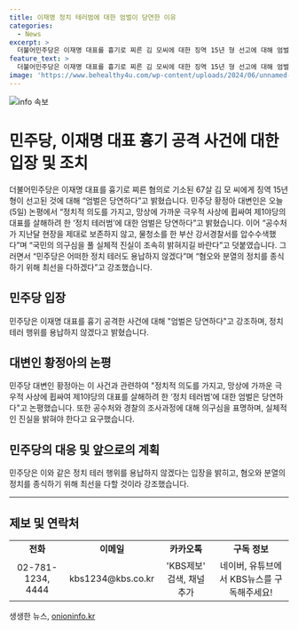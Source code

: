 ```yaml
---
title: 이재명 정치 테러범에 대한 엄벌이 당연한 이유
categories:
  - News
excerpt: >
  더불어민주당은 이재명 대표를 흉기로 찌른 김 모씨에 대한 징역 15년 형 선고에 대해 엄벌은 당연하다고 밝혔습니다. 민주당 황정아 대변인은 정치적 의도를 갖고 제1야당의 대표를 살해하려 한 정치 테러범에 대한 엄벌은 당연하다며, 공수처의 수사과정을 비판하고 실체적 진실을 바라는 의사를 피력했습니다. 또한, 정치 테러를 용납하지 않겠다고 강조하며 혐오와 분열의 정치를 종식하기 위해 최선을 다할 것을 약속했습니다.
feature_text: >
  더불어민주당은 이재명 대표를 흉기로 찌른 김 모씨에 대한 징역 15년 형 선고에 대해 엄벌은 당연하다고 밝혔습니다. 민주당 황정아 대변인은 정치적 의도를 갖고 제1야당의 대표를 살해하려 한 정치 테러범에 대한 엄벌은 당연하다며, 공수처의 수사과정을 비판하고 실체적 진실을 바라는 의사를 피력했습니다. 또한, 정치 테러를 용납하지 않겠다고 강조하며 혐오와 분열의 정치를 종식하기 위해 최선을 다할 것을 약속했습니다.
image: 'https://www.behealthy4u.com/wp-content/uploads/2024/06/unnamed-file.png'
---
```


<p><img src="https://www.behealthy4u.com/wp-content/uploads/2024/06/unnamed-file.png" alt="info 속보" /></p>

<h1>민주당, 이재명 대표 흉기 공격 사건에 대한 입장 및 조치</h1>

<p data-ke-size="size16">더불어민주당은 이재명 대표를 흉기로 찌른 혐의로 기소된 67살 김 모 씨에게 징역 15년 형이 선고된 것에 대해 “엄벌은 당연하다”고 밝혔습니다. 민주당 황정아 대변인은 오늘(5일) 논평에서 “정치적 의도를 가지고, 망상에 가까운 극우적 사상에 휩싸여 제1야당의 대표를 살해하려 한 ‘정치 테러범’에 대한 엄벌은 당연하다”고 밝혔습니다. 이어 “공수처가 지난달 현장을 제대로 보존하지 않고, 물청소를 한 부산 강서경찰서를 압수수색했다”며 “국민의 의구심을 풀 실체적 진실이 조속히 밝혀지길 바란다”고 덧붙였습니다. 그러면서 “민주당은 어떠한 정치 테러도 용납하지 않겠다”며 “혐오와 분열의 정치를 종식하기 위해 최선을 다하겠다”고 강조했습니다.</p>

<h2 data-ke-size="size26">민주당 입장</h2>

<p data-ke-size="size16">민주당은 이재명 대표를 흉기 공격한 사건에 대해 "엄벌은 당연하다"고 강조하며, 정치 테러 행위를 용납하지 않겠다고 밝혔습니다.</p>

<h2 data-ke-size="size26">대변인 황정아의 논평</h2>

<p data-ke-size="size16">민주당 대변인 황정아는 이 사건과 관련하여 "정치적 의도를 가지고, 망상에 가까운 극우적 사상에 휩싸여 제1야당의 대표를 살해하려 한 ‘정치 테러범’에 대한 엄벌은 당연하다"고 논평했습니다. 또한 공수처와 경찰의 조사과정에 대해 의구심을 표명하며, 실체적인 진실을 밝혀야 한다고 요구했습니다.</p>

<h2 data-ke-size="size26">민주당의 대응 및 앞으로의 계획</h2>

<p data-ke-size="size16">민주당은 이와 같은 정치 테러 행위를 용납하지 않겠다는 입장을 밝히고, 혐오와 분열의 정치를 종식하기 위해 최선을 다할 것이라 강조했습니다.</p>

<hr>

<h2 data-ke-size="size26">제보 및 연락처</h2>

<table>
  <tr>
    <td style="text-align: center; height: 17px;"><b>전화</b></td>
    <td style="text-align: center; height: 17px;"><b>이메일</b></td>
    <td style="text-align: center; height: 17px;"><b>카카오톡</b></td>
    <td style="text-align: center; height: 17px;"><b>구독 정보</b></td>
  </tr>
  <tr>
    <td style="text-align: center; height: 17px;">02-781-1234, 4444</td>
    <td style="text-align: center; height: 17px;">kbs1234@kbs.co.kr</td>
    <td style="text-align: center; height: 17px;">'KBS제보' 검색, 채널 추가</td>
    <td style="text-align: center; height: 17px;">네이버, 유튜브에서 KBS뉴스를 구독해주세요!</td>
  </tr>
</table>
생생한 뉴스, <a href="https://onioninfo.kr" rel="dofollow">onioninfo.kr</a>


